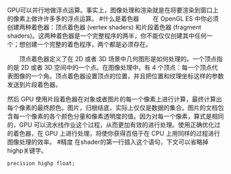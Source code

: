 GPU可以并行地做浮点运算。事实上，图像处理和渲染就是在将要渲染到窗口上的像素上做许许多多的浮点运算。
#什么是着色器
　　在 OpenGL ES 中你必须创建两种着色器：顶点着色器 (vertex shaders) 和片段着色器 (fragment shaders)。这两种着色器是一个完整程序的两半，你不能仅仅创建其中任何一个；想创建一个完整的着色程序，两个都是必须存在。

　　顶点着色器定义了在 2D 或者 3D 场景中几何图形是如何处理的。一个顶点指的是 2D 或者 3D 空间中的一个点。在图像处理中，有 4 个顶点：每一个顶点代表图像的一个角。顶点着色器设置顶点的位置，并且把位置和纹理坐标这样的参数发送到片段着色器。

然后 GPU 使用片段着色器在对象或者图片的每一个像素上进行计算，最终计算出每个像素的最终颜色。图片，归根结底，实际上仅仅是数据的集合。图片的文档包含每一个像素的各个颜色分量和像素透明度的值。因为对每一个像素，算式是相同的，GPU 可以流水线作业这个过程，从而更加有效的进行处理。使用正确优化过的着色器，在 GPU 上进行处理，将使你获得百倍于在 CPU 上用同样的过程进行图像处理的效率。
#精度
在shader的第一行插入这个语句，下文可以省略掉highp关键字。

`
precision highp float;
`